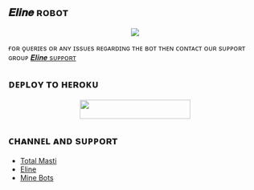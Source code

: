 ## 𝑬𝒍𝒊𝒏𝒆 ʀᴏʙᴏᴛ

<p align="center">
  <img src="https://te.legra.ph/file/ac7165a6fb135f852076b.jpg">
</p>

ғᴏʀ ǫᴜᴇʀɪᴇs ᴏʀ ᴀɴʏ ɪssᴜᴇs ʀᴇɢᴀʀᴅɪɴɢ ᴛʜᴇ ʙᴏᴛ ᴛʜᴇɴ ᴄᴏɴᴛᴀᴄᴛ ᴏᴜʀ sᴜᴘᴘᴏʀᴛ ɢʀᴏᴜᴘ [ 𝑬𝒍𝒊𝒏𝒆 sᴜᴘᴘᴏʀᴛ](https://t.me/Eline_Support)
 
## ᴅᴇᴘʟᴏʏ ᴛᴏ ʜᴇʀᴏᴋᴜ
<p align="center"><a href="https://heroku.com/deploy?template=https://github.com/Wolf2901/Eline-2"> <img src="https://img.shields.io/badge/Deploy%20To%20Heroku-black?style=for-the-badge&logo=heroku" width="220" height="38.45"/></a></p>


## ᴄʜᴀɴɴᴇʟ ᴀɴᴅ sᴜᴘᴘᴏʀᴛ

* [Total Masti](https://t.me/+E4_H_EB48IUwYTI1)
* [Eline](https://telegram.dog/Elina_Support)
* [Mine Bots](https://t.me/Mine_All_Bots)






